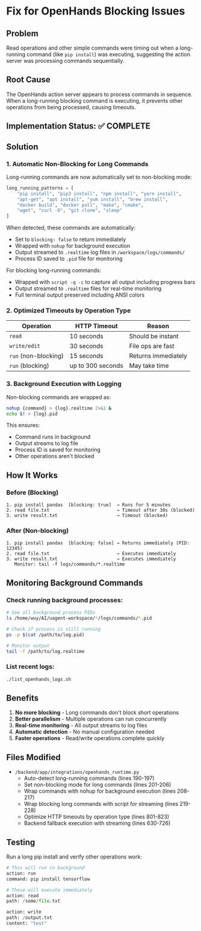 # Fix for OpenHands Blocking Issues

## Problem
Read operations and other simple commands were timing out when a long-running command (like `pip install`) was executing, suggesting the action server was processing commands sequentially.

## Root Cause
The OpenHands action server appears to process commands in sequence. When a long-running blocking command is executing, it prevents other operations from being processed, causing timeouts.

## Implementation Status: ✅ COMPLETE

## Solution

### 1. Automatic Non-Blocking for Long Commands
Long-running commands are now automatically set to non-blocking mode:

```python
long_running_patterns = [
    "pip install", "pip3 install", "npm install", "yarn install",
    "apt-get", "apt install", "yum install", "brew install",
    "docker build", "docker pull", "make", "cmake",
    "wget", "curl -O", "git clone", "sleep"
]
```

When detected, these commands are automatically:
- Set to `blocking: false` to return immediately
- Wrapped with `nohup` for background execution
- Output streamed to `.realtime` log files in `/workspace/logs/commands/`
- Process ID saved to `.pid` file for monitoring

For blocking long-running commands:
- Wrapped with `script -q -c` to capture all output including progress bars
- Output streamed to `.realtime` files for real-time monitoring
- Full terminal output preserved including ANSI colors

### 2. Optimized Timeouts by Operation Type

| Operation | HTTP Timeout | Reason |
|-----------|-------------|---------|
| `read` | 10 seconds | Should be instant |
| `write/edit` | 30 seconds | File ops are fast |
| `run` (non-blocking) | 15 seconds | Returns immediately |
| `run` (blocking) | up to 300 seconds | May take time |

### 3. Background Execution with Logging
Non-blocking commands are wrapped as:
```bash
nohup {command} > {log}.realtime 2>&1 &
echo $! > {log}.pid
```

This ensures:
- Command runs in background
- Output streams to log file
- Process ID is saved for monitoring
- Other operations aren't blocked

## How It Works

### Before (Blocking)
```
1. pip install pandas  [blocking: true]  → Runs for 5 minutes
2. read file.txt                         → Timeout after 30s (blocked)
3. write result.txt                      → Timeout (blocked)
```

### After (Non-blocking)
```
1. pip install pandas  [blocking: false] → Returns immediately (PID: 12345)
2. read file.txt                         → Executes immediately
3. write result.txt                      → Executes immediately
   Monitor: tail -f logs/commands/*.realtime
```

## Monitoring Background Commands

### Check running background processes:
```bash
# See all background process PIDs
ls /home/wuy/AI/uagent-workspace/*/logs/commands/*.pid

# Check if process is still running
ps -p $(cat /path/to/log.pid)

# Monitor output
tail -f /path/to/log.realtime
```

### List recent logs:
```bash
./list_openhands_logs.sh
```

## Benefits
1. **No more blocking** - Long commands don't block short operations
2. **Better parallelism** - Multiple operations can run concurrently
3. **Real-time monitoring** - All output streams to log files
4. **Automatic detection** - No manual configuration needed
5. **Faster operations** - Read/write operations complete quickly

## Files Modified
- `/backend/app/integrations/openhands_runtime.py`
  - Auto-detect long-running commands (lines 190-197)
  - Set non-blocking mode for long commands (lines 201-206)
  - Wrap commands with nohup for background execution (lines 208-217)
  - Wrap blocking long commands with script for streaming (lines 219-228)
  - Optimize HTTP timeouts by operation type (lines 801-823)
  - Backend fallback execution with streaming (lines 630-726)

## Testing
Run a long pip install and verify other operations work:
```python
# This will run in background
action: run
command: pip install tensorflow

# These will execute immediately
action: read
path: /some/file.txt

action: write
path: /output.txt
content: "test"
```